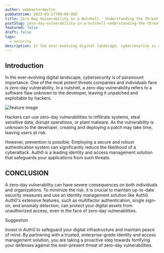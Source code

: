 ```yaml
---
author: webmasterdevlin
pubDatetime: 2023-03-17T00:00:00Z
title: Zero-Day Vulnerability in a Nutshell - Understanding the Threat & Safeguarding with Auth0
postSlug: zero-day-vulnerability-in-a-nutshell-understanding-the-threat-safeguarding-with-auth0
featured: false
draft: false
tags:
  - security
description: In the ever-evolving digital landscape, cybersecurity is of paramount importance. One of the most potent threats companies and individuals face is zero-day vulnerability. In a nutshell, a zero-day vu…
---
```


## Introduction

In the ever-evolving digital landscape, cybersecurity is of paramount importance. One of the most potent threats companies and individuals face is zero-day vulnerability. In a nutshell, a zero-day vulnerability refers to a software flaw unknown to the developer, leaving it unpatched and exploitable by hackers.

![feature image](https://devlinduldulao.pro/wp-content/uploads/2023/03/zero-day.png)

Hackers can use zero-day vulnerabilities to infiltrate systems, steal sensitive data, disrupt operations, or plant malware. As the vulnerability is unknown to the developer, creating and deploying a patch may take time, leaving users at risk.

However, prevention is possible. Employing a secure and robust authentication system can significantly reduce the likelihood of a cyberattack. Auth0 is a leading identity and access management solution that safeguards your applications from such threats.

## CONCLUSION

A zero-day vulnerability can have severe consequences on both individuals and organizations. To minimize the risk, it is crucial to maintain up-to-date security measures and use an identity management solution like Auth0. Auth0's extensive features, such as multifactor authentication, single sign-on, and anomaly detection, can protect your digital assets from unauthorized access, even in the face of zero-day vulnerabilities.

Suggestion

Invest in Auth0 to safeguard your digital infrastructure and maintain peace of mind. By partnering with a trusted, enterprise-grade identity and access management solution, you are taking a proactive step towards fortifying your defenses against the ever-present threat of zero-day vulnerabilities.

